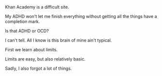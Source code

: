 Khan Academy is a difficult site.

My ADHD won't let me finish everything without getting all the things have a completion mark.

Is that ADHD or OCD?

I can't tell. All I know is this brain of mine ain't typical.

First we learn about limits.

Limits are easy, but also relatively basic.

Sadly, I also forgot a lot of things.

